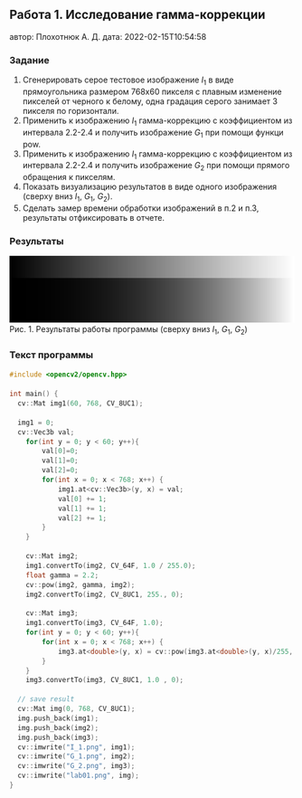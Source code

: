 ## Работа 1. Исследование гамма-коррекции
автор: Плохотнюк А. Д.
дата: 2022-02-15T10:54:58

<!-- url: https://gitlab.com/2021-misis-spring/polevoy_d_v/-/tree/master/prj.labs/lab01 -->

### Задание
1. Сгенерировать серое тестовое изображение $I_1$ в виде прямоугольника размером 768х60 пикселя с плавным изменение пикселей от черного к белому, одна градация серого занимает 3 пикселя по горизонтали.
2. Применить  к изображению $I_1$ гамма-коррекцию с коэффициентом из интервала 2.2-2.4 и получить изображение $G_1$ при помощи функци pow.
3. Применить  к изображению $I_1$ гамма-коррекцию с коэффициентом из интервала 2.2-2.4 и получить изображение $G_2$ при помощи прямого обращения к пикселям.
4. Показать визуализацию результатов в виде одного изображения (сверху вниз $I_1$, $G_1$, $G_2$).
5. Сделать замер времени обработки изображений в п.2 и п.3, результаты отфиксировать в отчете.

### Результаты

![](lab01.png)
Рис. 1. Результаты работы программы (сверху вниз $I_1$, $G_1$, $G_2$)

### Текст программы

```cpp
#include <opencv2/opencv.hpp>

int main() {
  cv::Mat img1(60, 768, CV_8UC1);

  img1 = 0;
  cv::Vec3b val;
    for(int y = 0; y < 60; y++){
        val[0]=0;
        val[1]=0;
        val[2]=0;
        for(int x = 0; x < 768; x++) {
            img1.at<cv::Vec3b>(y, x) = val;
            val[0] += 1;
            val[1] += 1;
            val[2] += 1;
        }
    }

    cv::Mat img2;
    img1.convertTo(img2, CV_64F, 1.0 / 255.0);
    float gamma = 2.2;
    cv::pow(img2, gamma, img2);
    img2.convertTo(img2, CV_8UC1, 255., 0);

    cv::Mat img3;
    img1.convertTo(img3, CV_64F, 1.0);
    for(int y = 0; y < 60; y++){
        for(int x = 0; x < 768; x++) {
            img3.at<double>(y, x) = cv::pow(img3.at<double>(y, x)/255, gamma)*255.0;
        }
    }
    img3.convertTo(img3, CV_8UC1, 1.0 , 0);

  // save result
  cv::Mat img(0, 768, CV_8UC1);
  img.push_back(img1);
  img.push_back(img2);
  img.push_back(img3);
  cv::imwrite("I_1.png", img1);
  cv::imwrite("G_1.png", img2);
  cv::imwrite("G_2.png", img3);
  cv::imwrite("lab01.png", img);
}

